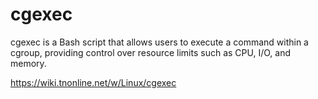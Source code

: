 # cgexec

cgexec is a Bash script that allows users to execute a command within a cgroup, providing control over resource limits such as CPU, I/O, and memory. 

https://wiki.tnonline.net/w/Linux/cgexec